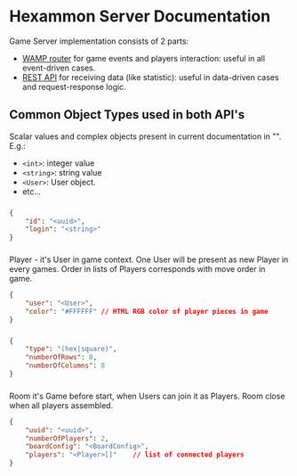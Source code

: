 # Hexammon Server Documentation

Game Server implementation consists of 2 parts: 
- [WAMP router](./wamp/v1/INDEX.md) for game events and players interaction: useful in all event-driven cases.
- [REST API](./api/v1/INDEX.md) for receiving data (like statistic): useful in data-driven cases and request-response logic. 

## Common Object Types used in both API's

Scalar values and complex objects present in current documentation in "<angle brackets>". E.g.:
- `<int>`: integer value
- `<string>`: string value
- `<User>`: User object.
- etc... 

### <User>

```json
{
    "id": "<uuid>",
    "login": "<string>"
}
```

### <Player>

Player - it's User in game context. One User will be present as new Player in every games. Order in lists of Players corresponds with move order in game.    
```json
{
    "user": "<User>",
    "color": "#FFFFFF" // HTML RGB color of player pieces in game 
}
```

### <Board>

```json
{
    "type": "(hex|square)",
    "numberOfRows": 8,
    "numberOfColumns": 8
}
```
### <Room>
Room it's Game before start, when Users can join it as Players. Room close when all players assembled. 
  
```json
{
    "uuid": "<uuid>",
    "numberOfPlayers": 2,
    "boardConfig": "<BoardConfig>",
    "players": "<Player>[]"    // list of connected players
}
```
